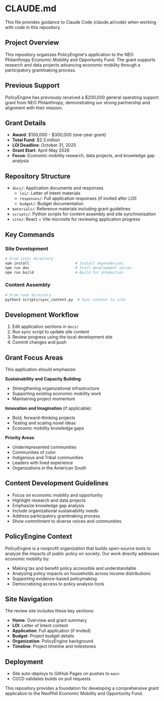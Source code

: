 # CLAUDE.md

This file provides guidance to Claude Code (claude.ai/code) when working with code in this repository.

## Project Overview

This repository organizes PolicyEngine's application to the NEO Philanthropy Economic Mobility and Opportunity Fund. The grant supports research and data projects advancing economic mobility through a participatory grantmaking process.

## Previous Support

PolicyEngine has previously received a $200,000 general operating support grant from NEO Philanthropy, demonstrating our strong partnership and alignment with their mission.

## Grant Details

- **Award**: $100,000 - $300,000 (one-year grant)
- **Total Fund**: $2.3 million
- **LOI Deadline**: October 31, 2025
- **Grant Start**: April-May 2026
- **Focus**: Economic mobility research, data projects, and knowledge gap analysis

## Repository Structure

- `docs/`: Application documents and responses
  - `loi/`: Letter of Intent materials
  - `responses/`: Full application responses (if invited after LOI)
  - `budget/`: Budget documentation
- `materials/`: Reference materials including grant guidelines
- `scripts/`: Python scripts for content assembly and site synchronization
- `site/`: React + Vite microsite for reviewing application progress

## Key Commands

### Site Development
```bash
# From site/ directory
npm install                     # Install dependencies
npm run dev                     # Start development server
npm run build                   # Build for production
```

### Content Assembly
```bash
# From root directory
python3 scripts/sync_content.py  # Sync content to site
```

## Development Workflow

1. Edit application sections in `docs/`
2. Run sync script to update site content
3. Review progress using the local development site
4. Commit changes and push

## Grant Focus Areas

This application should emphasize:

**Sustainability and Capacity Building**:
- Strengthening organizational infrastructure
- Supporting existing economic mobility work
- Maintaining project momentum

**Innovation and Imagination** (if applicable):
- Bold, forward-thinking projects
- Testing and scaling novel ideas
- Economic mobility knowledge gaps

**Priority Areas**:
- Underrepresented communities
- Communities of color
- Indigenous and Tribal communities
- Leaders with lived experience
- Organizations in the American South

## Content Development Guidelines

- Focus on economic mobility and opportunity
- Highlight research and data projects
- Emphasize knowledge gap analysis
- Include organizational sustainability needs
- Address participatory grantmaking process
- Show commitment to diverse voices and communities

## PolicyEngine Context

PolicyEngine is a nonprofit organization that builds open-source tools to analyze the impacts of public policy on society. Our work directly addresses economic mobility by:

- Making tax and benefit policy accessible and understandable
- Analyzing policy impacts on households across income distributions
- Supporting evidence-based policymaking
- Democratizing access to policy analysis tools

## Site Navigation

The review site includes these key sections:
- **Home**: Overview and grant summary
- **LOI**: Letter of Intent content
- **Application**: Full application (if invited)
- **Budget**: Project budget details
- **Organization**: PolicyEngine background
- **Timeline**: Project timeline and milestones

## Deployment

- Site auto-deploys to GitHub Pages on pushes to `main`
- CI/CD validates builds on pull requests

This repository provides a foundation for developing a comprehensive grant application to the NeoPhill Economic Mobility and Opportunity Fund.
